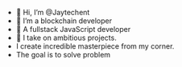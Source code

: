 - 👋 Hi, I’m @Jaytechent
- 👀 I’m a blockchain developer
- 🌱 A fullstack JavaScript developer
- 💞️ I take on ambitious projects.
- I create incredible masterpiece from my corner.
- The goal is to solve problem 

<!---
Jaytechent/Jaytechent is a ✨ special ✨ repository because its `README.md` (this file) appears on your GitHub profile.
You can click the Preview link to take a look at your changes.
--->
